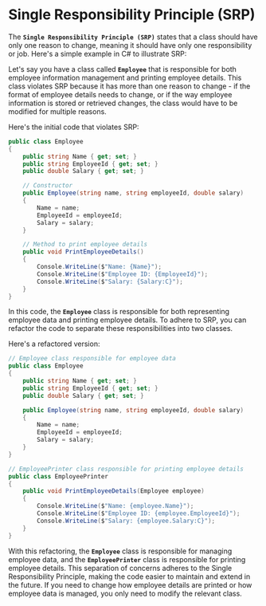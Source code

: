 # Single Responsibility Principle (SRP)

The **`Single Responsibility Principle (SRP)`** states that a class should have only one reason to change, meaning it should have only one responsibility or job. Here's a simple example in C# to illustrate SRP:

Let's say you have a class called **`Employee`** that is responsible for both employee information management and printing employee details. This class violates SRP because it has more than one reason to change - if the format of employee details needs to change, or if the way employee information is stored or retrieved changes, the class would have to be modified for multiple reasons.

Here's the initial code that violates SRP:

```csharp
public class Employee
{
    public string Name { get; set; }
    public string EmployeeId { get; set; }
    public double Salary { get; set; }

    // Constructor
    public Employee(string name, string employeeId, double salary)
    {
        Name = name;
        EmployeeId = employeeId;
        Salary = salary;
    }

    // Method to print employee details
    public void PrintEmployeeDetails()
    {
        Console.WriteLine($"Name: {Name}");
        Console.WriteLine($"Employee ID: {EmployeeId}");
        Console.WriteLine($"Salary: {Salary:C}");
    }
}

```

In this code, the **`Employee`** class is responsible for both representing employee data and printing employee details. To adhere to SRP, you can refactor the code to separate these responsibilities into two classes.

Here's a refactored version:

```csharp
// Employee class responsible for employee data
public class Employee
{
    public string Name { get; set; }
    public string EmployeeId { get; set; }
    public double Salary { get; set; }

    public Employee(string name, string employeeId, double salary)
    {
        Name = name;
        EmployeeId = employeeId;
        Salary = salary;
    }
}

// EmployeePrinter class responsible for printing employee details
public class EmployeePrinter
{
    public void PrintEmployeeDetails(Employee employee)
    {
        Console.WriteLine($"Name: {employee.Name}");
        Console.WriteLine($"Employee ID: {employee.EmployeeId}");
        Console.WriteLine($"Salary: {employee.Salary:C}");
    }
}

```

With this refactoring, the **`Employee`** class is responsible for managing employee data, and the **`EmployeePrinter`** class is responsible for printing employee details. This separation of concerns adheres to the Single Responsibility Principle, making the code easier to maintain and extend in the future. If you need to change how employee details are printed or how employee data is managed, you only need to modify the relevant class.
